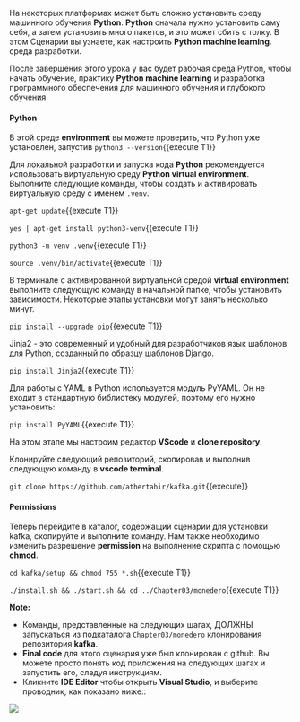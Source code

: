 На некоторых платформах может быть сложно установить среду машинного обучения **Python**. 
**Python** сначала нужно установить саму себя, а затем установить много пакетов, и это может сбить с толку.
В этом Сценарии вы узнаете, как настроить **Python machine learning**.
среда разработки.

После завершения этого урока у вас будет рабочая среда Python, чтобы начать обучение,
практику **Python machine learning** и разработка программного обеспечения для машинного обучения и глубокого обучения

#### Python
В этой среде **environment** вы можете проверить, что Python уже установлен, запустив `python3 --version`{{execute T1}}

Для локальной разработки и запуска кода **Python** рекомендуется использовать виртуальную среду **Python virtual environment**. 
Выполните следующие команды, чтобы создать и активировать виртуальную среду с именем `.venv`.

`apt-get update`{{execute T1}}

`yes | apt-get install python3-venv`{{execute T1}}

`python3 -m venv .venv`{{execute T1}}

`source .venv/bin/activate`{{execute T1}}

В терминале с активированной виртуальной средой  **virtual environment** выполните следующую команду в начальной папке, чтобы установить зависимости. 
Некоторые этапы установки могут занять несколько минут.

`pip install --upgrade pip`{{execute T1}}

Jinja2 - это современный и удобный для разработчиков язык шаблонов для Python, созданный по образцу шаблонов Django. 

`pip install Jinja2`{{execute T1}}

Для работы с YAML в Python используется модуль PyYAML. Он не входит в стандартную библиотеку модулей, поэтому его нужно установить:

`pip install PyYAML`{{execute T1}}


На этом этапе мы настроим редактор **VScode** и **clone repository**.

Клонируйте следующий репозиторий, скопировав и выполнив следующую команду в **vscode terminal**.

`git clone https://github.com/athertahir/kafka.git`{{execute}}

#### Permissions

Теперь перейдите в каталог, содержащий сценарии для установки kafka, скопируйте и выполните команду. Нам также необходимо изменить разрешение **permission** на выполнение скрипта с помощью  **chmod**.

`cd kafka/setup && chmod 755 *.sh`{{execute T1}} 

`./install.sh && ./start.sh && cd ../Chapter03/monedero`{{execute T1}} 

**Note:**
- Команды, представленные на следующих шагах, ДОЛЖНЫ запускаться из подкаталога `Chapter03/monedero` клонирования репозитория **kafka**. 
- **Final code** для этого сценария уже был клонирован с github. Вы можете просто понять код приложения на следующих шагах и запустить его, следуя инструкциям.
- Кликните **IDE Editor** чтобы открыть **Visual Studio**, и выберите проводник, как показано ниже::

![](https://github.com/fenago/katacoda-scenarios/raw/master/apache-kafka/1.JPG)


